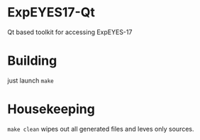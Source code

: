 # ExpEYES17-Qt
Qt based toolkit for accessing ExpEYES-17

Building
========
just launch `make`

Housekeeping
============
`make clean` wipes out all generated files and leves only sources.
